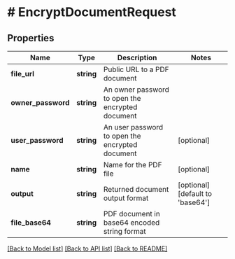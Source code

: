 # # EncryptDocumentRequest

## Properties

Name | Type | Description | Notes
------------ | ------------- | ------------- | -------------
**file_url** | **string** | Public URL to a PDF document |
**owner_password** | **string** | An owner password to open the encrypted document |
**user_password** | **string** | An user password to open the encrypted document | [optional]
**name** | **string** | Name for the PDF file | [optional]
**output** | **string** | Returned document output format | [optional] [default to 'base64']
**file_base64** | **string** | PDF document in base64 encoded string format |

[[Back to Model list]](../../README.md#models) [[Back to API list]](../../README.md#endpoints) [[Back to README]](../../README.md)
